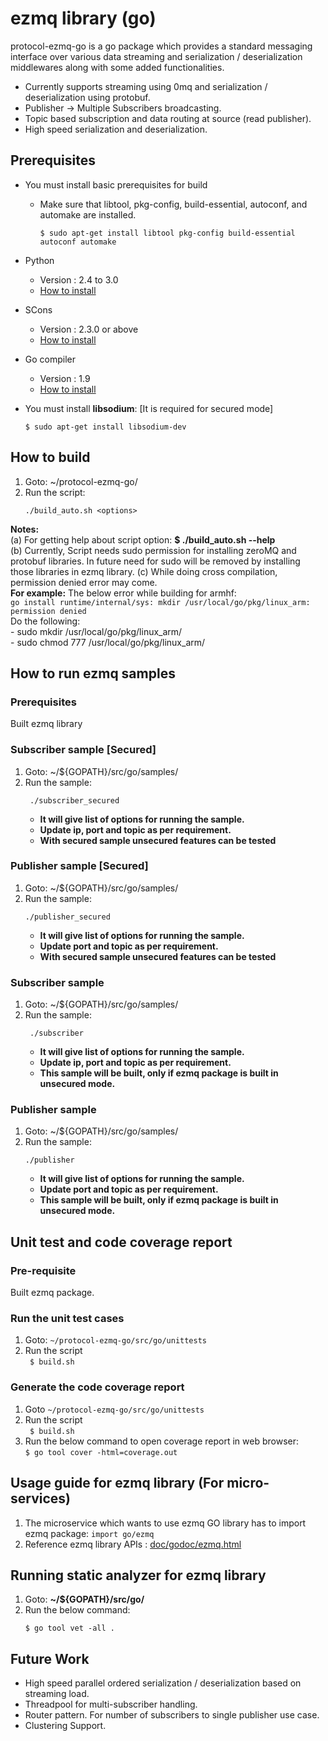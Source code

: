 # ezmq library (go)

protocol-ezmq-go is a go package which provides a standard messaging interface over various data streaming
and serialization / deserialization middlewares along with some added functionalities.</br>
  - Currently supports streaming using 0mq and serialization / deserialization using protobuf.
  - Publisher -> Multiple Subscribers broadcasting.
  - Topic based subscription and data routing at source (read publisher).
  - High speed serialization and deserialization.

## Prerequisites ##
 - You must install basic prerequisites for build
   - Make sure that libtool, pkg-config, build-essential, autoconf, and automake are installed.
      ```
      $ sudo apt-get install libtool pkg-config build-essential autoconf automake
      ```
- Python
  - Version : 2.4 to 3.0
  - [How to install](https://wiki.python.org/moin/BeginnersGuide/Download)

- SCons
  - Version : 2.3.0 or above
  - [How to install](http://scons.org/doc/2.3.0/HTML/scons-user/c95.html)

- Go compiler
  - Version : 1.9
  - [How to install](https://golang.org/doc/install)

- You must install **libsodium**: [It is required for secured mode]
   ```
   $ sudo apt-get install libsodium-dev 
   ```

## How to build ##
1. Goto: ~/protocol-ezmq-go/</br>
2. Run the script:
   ```
   ./build_auto.sh <options>
   ```
**Notes:** </br>
(a) For getting help about script option: **$ ./build_auto.sh --help** </br>
(b) Currently, Script needs sudo permission for installing zeroMQ and protobuf libraries. In future need for sudo will be removed by installing those libraries in ezmq library.
(c) While doing cross compilation, permission denied error may come.</br>
      **For example:** The below error while building for armhf:</br>
      `go install runtime/internal/sys: mkdir /usr/local/go/pkg/linux_arm: permission denied`</br>
       Do the following:</br>
       - sudo mkdir /usr/local/go/pkg/linux_arm/</br>
       - sudo chmod 777 /usr/local/go/pkg/linux_arm/</br>

## How to run ezmq samples ##

### Prerequisites ###
 Built ezmq library

### Subscriber sample [Secured] ###
1. Goto: ~/${GOPATH}/src/go/samples/
2. Run the sample:
    ```
     ./subscriber_secured
    ```
    - **It will give list of options for running the sample.** </br>
    - **Update ip, port and topic as per requirement.** </br>
    - **With secured sample unsecured features can be tested** </br>

### Publisher sample [Secured] ###

1. Goto: ~/${GOPATH}/src/go/samples/
2. Run the sample:
   ```
   ./publisher_secured
   ```
   - **It will give list of options for running the sample.** </br>
   - **Update port and topic as per requirement.** </br>
   - **With secured sample unsecured features can be tested** </br>

### Subscriber sample  ###
1. Goto: ~/${GOPATH}/src/go/samples/
2. Run the sample:
    ```
     ./subscriber
    ```
    - **It will give list of options for running the sample.** </br>
    - **Update ip, port and topic as per requirement.** </br>
    - **This sample will be built, only if ezmq package is built in unsecured mode.** </br>
    
### Publisher sample ###

1. Goto: ~/${GOPATH}/src/go/samples/
2. Run the sample:
   ```
   ./publisher
   ```
   - **It will give list of options for running the sample.** </br>
   - **Update port and topic as per requirement.** </br>    
   - **This sample will be built, only if ezmq package is built in unsecured mode.** </br>

## Unit test and code coverage report

### Pre-requisite
Built ezmq package.

### Run the unit test cases
1. Goto:  `~/protocol-ezmq-go/src/go/unittests`
2. Run the script </br>
   ` $ build.sh`

### Generate the code coverage report
1. Goto `~/protocol-ezmq-go/src/go/unittests` </br>
2. Run the script </br>
    ` $ build.sh`
3. Run the below command to open coverage report in web browser: </br>
     `$ go tool cover -html=coverage.out`

## Usage guide for ezmq library (For micro-services) ##
1. The microservice which wants to use ezmq GO library has to import ezmq package:
    `import go/ezmq`
2. Reference ezmq library APIs : [doc/godoc/ezmq.html](doc/godoc/ezmq.html)

## Running static analyzer for ezmq library ##
1. Goto: **~/${GOPATH}/src/go/**
2. Run the below command:</br>
   ```
   $ go tool vet -all .
   ```
## Future Work ##
  - High speed parallel ordered serialization / deserialization based on streaming load.
  - Threadpool for multi-subscriber handling.
  - Router pattern. For number of subscribers to single publisher use case.
  - Clustering Support.
</br></br>
